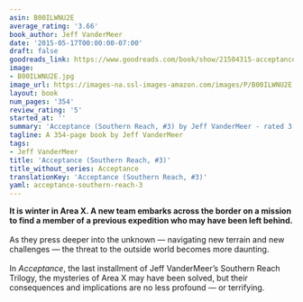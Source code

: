 ```yaml
---
asin: B00ILWNU2E
average_rating: '3.66'
book_author: Jeff VanderMeer
date: '2015-05-17T00:00:00-07:00'
draft: false
goodreads_link: https://www.goodreads.com/book/show/21504315-acceptance
image:
- B00ILWNU2E.jpg
image_url: https://images-na.ssl-images-amazon.com/images/P/B00ILWNU2E.01._SCLZZZZZZZ.jpg
layout: book
num_pages: '354'
review_rating: '5'
started_at: ''
summary: 'Acceptance (Southern Reach, #3) by Jeff VanderMeer - rated 3.66/5 on Goodreads'
tagline: A 354-page book by Jeff VanderMeer
tags:
- Jeff VanderMeer
title: 'Acceptance (Southern Reach, #3)'
title_without_series: Acceptance
translationKey: 'Acceptance (Southern Reach, #3)'
yaml: acceptance-southern-reach-3
---
```


<b>It is winter in Area X. A new team embarks across the border on a mission to find a member of a previous expedition who may have been left behind.</b><br /><br />As they press deeper into the unknown — navigating new terrain and new challenges — the threat to the outside world becomes more daunting. <br /><br />In <i>Acceptance</i>, the last installment of Jeff VanderMeer’s Southern Reach Trilogy, the mysteries of Area X may have been solved, but their consequences and implications are no less profound — or terrifying.